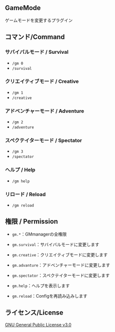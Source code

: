 ## GameMode
ゲームモードを変更するプラグイン


## コマンド/Command
### サバイバルモード / Survival
- `/gm 0`
- `/survival`

### クリエイティブモード / Creative
- `/gm 1`
- `/creative`

### アドベンチャーモード / Adventure
- `/gm 2`
- `/adventure`

### スペクテイターモード / Spectator
- `/gm 3`
- `/spectator`

### ヘルプ / Help
- `/gm help`

### リロード / Reload
- `/gm reload`

## 権限 / Permission
- `gm.*`：GMmanagerの全権限

- `gm.survival`：サバイバルモードに変更します

- `gm.creative`：クリエイティブモードに変更します

- `gm.advanture`：アドベンチャーモードに変更します

- `gm.spectator`：スペクテイターモードに変更します

- `gm.help`：ヘルプを表示します

- `gm.reload`：Configを再読み込みします

## ライセンス/License
[GNU General Public License v3.0](LICENSE)
